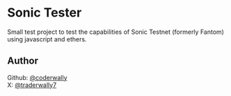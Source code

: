 # Sonic Tester

Small test project to test the capabilities of Sonic Testnet (formerly Fantom) using javascript and ethers.


## Author

Github: [@coderwally](https://github.com/coderwally)  
X: [@traderwally7](https://x.com/traderwally7)